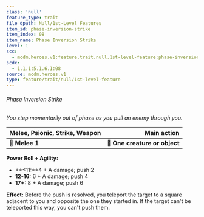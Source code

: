 ```yaml
---
class: 'null'
feature_type: trait
file_dpath: Null/1st-Level Features
item_id: phase-inversion-strike
item_index: 08
item_name: Phase Inversion Strike
level: 1
scc:
  - mcdm.heroes.v1:feature.trait.null.1st-level-feature:phase-inversion-strike
scdc:
  - 1.1.1:5.1.6.1:08
source: mcdm.heroes.v1
type: feature/trait/null/1st-level-feature
---
```


###### Phase Inversion Strike

*You step momentarily out of phase as you pull an enemy through you.*

| **Melee, Psionic, Strike, Weapon** |               **Main action** |
| ---------------------------------- | ----------------------------: |
| **📏 Melee 1**                     | **🎯 One creature or object** |

**Power Roll + Agility:**

- \*\*≤11:\*\*4 + A damage; push 2
- **12-16:** 6 + A damage; push 4
- **17+:** 8 + A damage; push 6

**Effect:** Before the push is resolved, you teleport the target to a square adjacent to you and opposite the one they started in. If the target can't be teleported this way, you can't push them.
